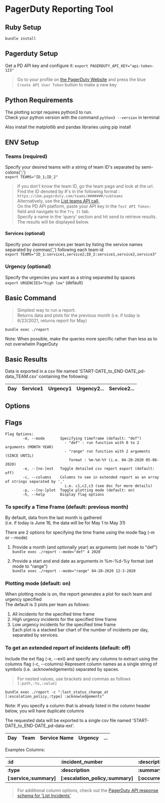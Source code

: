 # PagerDuty Reporting Tool

## Ruby Setup
`bundle install`

## Pagerduty Setup
Get a PD API key and configure it:
`export PAGERDUTY_API_KEY="api-token-123"`

> Go to your profile on [the PagerDuty Website](https://ibm.pagerduty.com/users/) and press the blue `Create API User Token` button to make a new key

## Python Requirements
The plotting script requires python3 to run. <br/>
Check your python version with the command `python3 --version` in terminal

Also install the matplotlib and pandas libraries using pip install

## ENV Setup

### Teams (required)
Specify your desired teams with a string of team ID's separated by semi-colons(';') <br/>
`export TEAMS="ID_1;ID_2"`

> If you don't know the team ID, go the team page and look at the url. <br/>
> Find the ID denoted by #'s in the following format : `https://ibm.pagerduty.com/teams/#######/subteams` <br/>
> Alternatively, use the [List teams API call,](https://developer.pagerduty.com/api-reference/reference/REST/openapiv3.json/paths/~1teams/get) <br/>
> On the PD API platform, paste your API key in the `Test API Token:` field and navigate to the `Try It` tab. <br/>
> Specify a name in the 'query' section and hit send to retrieve results. The results will be displayed below.

#### Services (optional)
Specify your desired services per team by listing the service names separated by commas(',') following each team id <br/>
`export TEAMS="ID_1:service1,service2;ID_2:service1,service2,service3"`

### Urgency (optional)
Specify the urgencies you want as a string separated by spaces  <br/>
`export URGENCIES="high low"` (default)

## Basic Command
> Simplest way to run a report.<br/>
> Returns data and plots for the previous month (i.e. if today is 6/23/2021, returns report for May)<br/>

`bundle exec ./report`  <br/>

Note: When possible, make the queries more specific rather than less as to not overwhelm PagerDuty

## Basic Results
Data is exported in a csv file named 'START-DATE_to_END-DATE_pd-data_TEAM.csv' containing the following:  <br/>

| Day | Service1 | Urgency1 | Urgency2... | Service2... |
| --- | --- | --- | --- | --- |

## Options

## Flags
```
Flag Options:
        -m, --mode       Specifying timeframe (default: "def")
                           - "def" : run function with 0 to 2 arguments (MONTH YEAR)
                           - "range" run function with 2 arguments (SINCE UNTIL)
                             format : %m-%d-%Y (i.e. 04-20-2020 05-08-2020)
        -e, --[no-]ext   Toggle detailed csv report export (default: off)
        -c, --columns    Columns to see in extended report as an array of strings separated by ','
                           i.e. c1,c2,c3 (see doc for more details)
        -p, --[no-]plot  Toggle plotting mode (default: on)
        -h, --help       Display flag options
```

### To specify a Time Frame (default: previous month)
By default, data from the last month is gathered <br/>
(i.e. if today is June 16, the data will be for May 1 to May 31) <br/>

There are 2 options for specifying the time frame using the mode flag (-m or --mode) <br/>

1. Provide a month (and optionally year) as arguments (set mode to "def") <br/>
`bundle exec ./report --mode="def" 4 2020` <br/>

2. Provide a start and end date as arguments in %m-%d-%y format (set mode to "range") <br/>
`bundle exec ./report --mode="range" 04-20-2020 12-3-2020` <br/>

### Plotting mode (default: on)
When plotting mode is on, the report generates a plot for each team and urgency specified <br/>
The default is 3 plots per team as follows: <br/>
1. All incidents for the specified time frame
2. High urgency incidents for the specified time frame
3. Low urgency incidents for the specified time frame <br/>
Each plot is a stacked bar chart of the number of incidents per day, separated by services.

### To get an extended report of incidents (default: off)
Include the ext flag (-e, --ext) and specify any columns to extract using the columns flag (-c, --columns)
Represent column names as a single string of symbols (i.e. :acknowledgements) separated by spaces. <br/>
> For nested values, use brackets and commas as follows `[:path,:to,:value]` <br/>

`bundle exec ./report -c ":last_status_change_at [:escalation_policy,:type] :acknowledgements"` <br/>

Note: If you specify a column that is already listed in the column header below, you will have duplicate columns <br/>

The requested data will be exported to a single csv file named 'START-DATE_to_END-DATE_pd-data-ext'. <br/>

| Day | Team | Service Name | Urgency | ... |
| --- | --- | --- | --- | --- |

Examples Columns:

| :id | :incident_number | :description | :created_at |
| :-- | :-- | :-- | :-- |
| **:type** | **:description** | **:summary** | **:assignments** |
| **[:service,:summary]** | **[:escalation_policy,:summary]** | **[:occurrence,:category]** | **[:occurrence,:frequency]** |

> For additional column options, check out the [PagerDuty API response schema for 'List Incidents'](https://developer.pagerduty.com/api-reference/reference/REST/openapiv3.json/paths/~1incidents/get)
